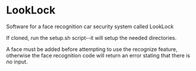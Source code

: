 # LookLock

Software for a face recognition car security system called LookLock

If cloned, run the setup.sh script--it will setup the needed directories.

A face must be added before attempting to use the recognize feature, otherwise the face recognition code will return an error stating that there is no input.